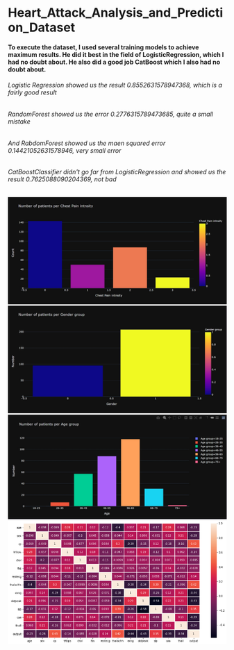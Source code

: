 # Heart_Attack_Analysis_and_Prediction_Dataset
#### To execute the dataset, I used several training models to achieve maximum results. He did it best in the field of LogisticRegression, which I had no doubt about. He also did a good job CatBoost which I also had no doubt about.
###### Logistic Regression showed us the result 0.8552631578947368, which is a fairly good result
###### RandomForest showed us the error 0.2776315789473685, quite a small mistake
###### And RabdomForest showed us the maen squared error 0.14421052631578946, very small error
###### CatBoostClassifier didn't go far from LogisticRegression and showed us the result 0.7625088090204369, not bad
![Graph1](I-O9mN5DA5Y.jpg)
![Grapg2](MCtQa-zcgcM.jpg)
![Graph3](xOLFjxLANqU.jpg)
![Graph4](загруженное.png)
